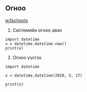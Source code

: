 ## Огноо 
[w3schools](https://www.w3schools.com/python/python_datetime.asp)
1. Системийн огноо авах
```
import datetime
x = datetime.datetime.now()
print(x)
```
2. Огноо үүсгэх
```
import datetime

x = datetime.datetime(2020, 5, 17)

print(x)
```
